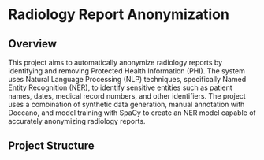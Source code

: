 # Radiology Report Anonymization

## Overview

This project aims to automatically anonymize radiology reports by identifying and removing Protected Health Information (PHI). The system uses Natural Language Processing (NLP) techniques, specifically Named Entity Recognition (NER), to identify sensitive entities such as patient names, dates, medical record numbers, and other identifiers. The project uses a combination of synthetic data generation, manual annotation with Doccano, and model training with SpaCy to create an NER model capable of accurately anonymizing radiology reports.

## Project Structure